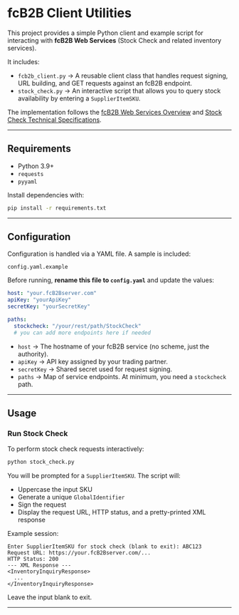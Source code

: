 # fcB2B Client Utilities

This project provides a simple Python client and example script for interacting with **fcB2B Web Services** (Stock Check and related inventory services).

It includes:
- `fcb2b_client.py` → A reusable client class that handles request signing, URL building, and GET requests against an fcB2B endpoint.
- `stock_check.py` → An interactive script that allows you to query stock availability by entering a `SupplierItemSKU`.

The implementation follows the [fcB2B Web Services Overview](docs/fcB2B_Web_Services_Overview.pdf) and [Stock Check Technical Specifications](docs/fcB2B_Web_Services_Stock_Check_Technical_Specifications.pdf).

---

## Requirements

- Python 3.9+
- `requests`
- `pyyaml`

Install dependencies with:

```bash
pip install -r requirements.txt
```

---

## Configuration

Configuration is handled via a YAML file. A sample is included:

```
config.yaml.example
```

Before running, **rename this file to `config.yaml`** and update the values:

```yaml
host: "your.fcB2Bserver.com"
apiKey: "yourApiKey"
secretKey: "yourSecretKey"

paths:
  stockcheck: "/your/rest/path/StockCheck"
  # you can add more endpoints here if needed
```

- `host` → The hostname of your fcB2B service (no scheme, just the authority).
- `apiKey` → API key assigned by your trading partner.
- `secretKey` → Shared secret used for request signing.
- `paths` → Map of service endpoints. At minimum, you need a `stockcheck` path.

---

## Usage

### Run Stock Check

To perform stock check requests interactively:

```bash
python stock_check.py
```

You will be prompted for a `SupplierItemSKU`. The script will:
- Uppercase the input SKU
- Generate a unique `GlobalIdentifier`
- Sign the request
- Display the request URL, HTTP status, and a pretty-printed XML response

Example session:

```
Enter SupplierItemSKU for stock check (blank to exit): ABC123
Request URL: https://your.fcB2Bserver.com/...
HTTP Status: 200
--- XML Response ---
<InventoryInquiryResponse>
  ...
</InventoryInquiryResponse>
```

Leave the input blank to exit.

---


